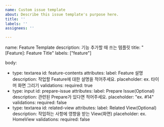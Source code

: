 ```yaml
---
name: Custom issue template
about: Describe this issue template's purpose here.
title: ''
labels: ''
assignees: ''

---
```


name: Feature Template
description: 기능 추가할 때 쓰는 템플릿
title: "[Feature]: Feature Title"
labels: ["feature"]

body:
  - type: textarea
    id: feature-contents
    attributes:
      label: Feature 설명
      description: 작업할 Feature에 대한 설명을 적어주세요.
      placeholder: ex. 타이머 화면 그리기
    validations:
      required: true
  - type: input
    id: prepare-issue
    attributes:
      label: Prepare Issue(Optional)
      description: 관련된 Prepare가 있다면 적어주세요.
      placeholder: "ex. #14"
    validations:
      required: false
  - type: textarea
    id: related-view
    attributes:
      label: Related View(Optional)
      description: 작업하는 사항에 영향을 받는 View(화면)
      placeholder: ex. HomeView
    validations:
      required: false
